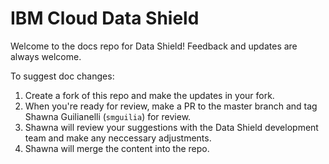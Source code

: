 # IBM Cloud Data Shield

Welcome to the docs repo for Data Shield! Feedback and updates are always welcome.

To suggest doc changes:

1. Create a fork of this repo and make the updates in your fork.
2. When you're ready for review, make a PR to the master branch and tag Shawna Guilianelli (`smguilia`) for review.
3. Shawna will review your suggestions with the Data Shield development team and make any neccessary adjustments.
4. Shawna will merge the content into the repo.
